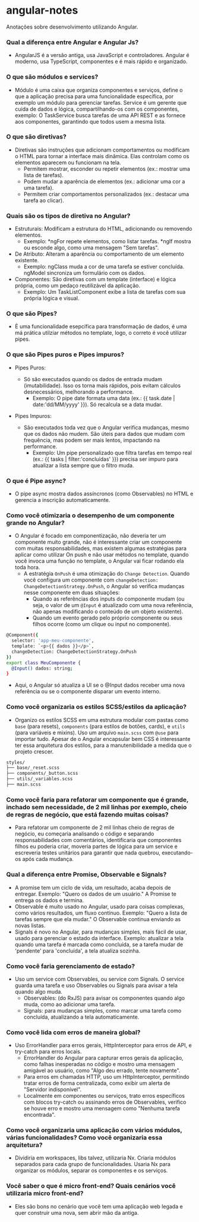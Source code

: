 # angular-notes

Anotações sobre desenvolvimento utilizando Angular.

### Qual a diferença entre Angular e Angular Js?

- AngularJS é a versão antiga, usa JavaScript e controladores. Angular é moderno, usa TypeScript, componentes e é mais rápido e organizado.

### O que são módulos e services?

- Módulo é uma caixa que organiza componentes e serviços, define o que a aplicação precisa para uma funcionalidade específica, por exemplo um módulo para gerenciar tarefas. Service é um gerente que cuida de dados e lógica, compartilhando-os com os componentes, exemplo: O TaskService busca tarefas de uma API REST e as fornece aos componentes, garantindo que todos usem a mesma lista.
  
### O que são diretivas?

- Diretivas são instruções que adicionam comportamentos ou modificam o HTML para tornar a interface mais dinâmica. Elas controlam como os elementos aparecem ou funcionam na tela.
   - Permitem mostrar, esconder ou repetir elementos (ex.: mostrar uma lista de tarefas).
   - Podem mudar a aparência de elementos (ex.: adicionar uma cor a uma tarefa).
   - Permitem criar comportamentos personalizados (ex.: destacar uma tarefa ao clicar).

### Quais são os tipos de diretiva no Angular?

- Estruturais: Modificam a estrutura do HTML, adicionando ou removendo elementos.
   - Exemplo: *ngFor repete elementos, como listar tarefas. *ngIf mostra ou esconde algo, como uma mensagem "Sem tarefas".
- De Atributo: Alteram a aparência ou comportamento de um elemento existente.
   - Exemplo: ngClass muda a cor de uma tarefa se estiver concluída. ngModel sincroniza um formulário com os dados.
- Componentes: São diretivas com um template (interface) e lógica própria, como um pedaço reutilizável da aplicação.
   - Exemplo: Um TaskListComponent exibe a lista de tarefas com sua própria lógica e visual.
 
### O que são Pipes?

- È uma funcionalidade esepcífica para transformação de dados, é uma má prática utilziar métodos no template, logo, o correto é você utilizar pipes.

### O que são Pipes puros e Pipes impuros?

- Pipes Puros:
   - Só são executados quando os dados de entrada mudam (imutabilidade). Isso os torna mais rápidos, pois evitam cálculos desnecessários, melhorando a performance.
      - Exemplo: O pipe date formata uma data (ex.: {{ task.date | date:'dd/MM/yyyy' }}). Só recalcula se a data mudar.
    
- Pipes Impuros:
   - São executados toda vez que o Angular verifica mudanças, mesmo que os dados não mudem. São úteis para dados que mudam com frequência, mas podem ser mais lentos, impactando na performance.
      - Exemplo: Um pipe personalizado que filtra tarefas em tempo real (ex.: {{ tasks | filter:'concluídas' }}) precisa ser impuro para atualizar a lista sempre que o filtro muda.
    
### O que é Pipe async?

- O pipe async mostra dados assíncronos (como Observables) no HTML e gerencia a inscrição automaticamente.

### Como você otimizaria o desempenho de um componente grande no Angular?

- O Angular é focado em componentização, não deveria ter um componente muito grande, não é interessante criar um componente com muitas responsabilidades, mas existem algumas estratégias para aplicar como utilizar On push e não usar métodos no template, quando você invoca uma função no template, o Angular vai ficar rodando ela toda hora.
   - A estratégia ```OnPush``` é uma otimização do ```Change Detection```. Quando você configura um componente com ```changeDetection: ChangeDetectionStrategy.OnPush```, o Angular só verifica mudanças nesse componente em duas        situações:
      - Quando as referências dos inputs do componente mudam (ou seja, o valor de um ```@Input``` é atualizado com uma nova referência, não apenas modificando o conteúdo de um objeto existente).
      - Quando um evento gerado pelo próprio componente ou seus filhos ocorre (como um clique ou input no componente).

``` bash
@Component({
  selector: 'app-meu-componente',
  template: `<p>{{ dados }}</p>`,
  changeDetection: ChangeDetectionStrategy.OnPush
})
export class MeuComponente {
  @Input() dados: string;
}
```
- Aqui, o Angular só atualiza a UI se o @Input dados receber uma nova referência ou se o componente disparar um evento interno.

### Como você organizaria os estilos SCSS/estilos da aplicação?

- Organizo os estilos SCSS em uma estrutura modular com pastas como ```base``` (para resets), ```components``` (para estilos de botões, cards), e ```utils``` (para variáveis e mixins). Uso um arquivo ```main.scss``` com ```@use``` para importar tudo. Apesar de o Angular encapsular bem CSS é interessante ter essa arquitetura dos estilos, para a manutenibilidade a medida que o projeto crescer.

``` bash
styles/
├── base/_reset.scss
├── components/_button.scss
├── utils/_variables.scss
├── main.scss
```

### Como você faria para refatorar um componente que é grande, inchado sem necessidade, de 2 mil linhas por exemplo, cheio de regras de negócio, que está fazendo muitas coisas?

- Para refatorar um componente de 2 mil linhas cheio de regras de negócio, eu começaria analisando o código e separando responsabilidades com comentários, identificaria que componentes filhos eu poderia criar, moveria partes de lógica para um service e escreveria testes unitários para garantir que nada quebrou, executando-os após cada mudança.

### Qual a diferença entre Promise, Observable e Signals?

- A promise tem um ciclo de vida, um resultado, acaba depois de entregar. Exemplo: "Quero os dados de um usuário." A Promise te entrega os dados e termina.
- Observable é muito usado no Angular, usado para coisas complexas, como vários resultados, um fluxo contínuo. Exemplo: "Quero a lista de tarefas sempre que ela mudar." O Observable continua enviando as novas listas.
- Signals é novo no Angular, para mudanças simples, mais fácil de usar, usado para gerenciar o estado da interface. Exemplo: atualizar a tela quando uma tarefa é marcada como concluída, se a tarefa mudar de 'pendente' para 'concluída', a tela atualiza sozinha.

### Como você faria gerenciamento de estado?

- Uso um service com Observables, ou service com Signals. O service guarda uma tarefa e uso Observables ou Signals para avisar a tela quando algo muda.
   - Observables: (do RxJS) para avisar os componentes quando algo muda, como ao adicionar uma tarefa.
   - Signals: para mudanças simples, como marcar uma tarefa como concluída, atualizando a tela automaticamente.
 
### Como você lida com erros de maneira global?

- Uso ErrorHandler para erros gerais, HttpInterceptor para erros de API, e try-catch para erros locais.
  - ErrorHandler do Angular para capturar erros gerais da aplicação, como falhas inesperadas no código e mostro uma mensagem amigável ao usuário, como "Algo deu errado, tente novamente".
  - Para erros em chamadas HTTP, uso um HttpInterceptor, permitindo tratar erros de forma centralizada, como exibir um alerta de "Servidor indisponível".
  - Localmente em componentes ou serviços, trato erros específicos com blocos try-catch ou assinando erros de Observables, verifico se houve erro e mostro uma mensagem como "Nenhuma tarefa encontrada".

### Como você organizaria uma aplicação com vários módulos, várias funcionalidades? Como você organizaria essa arquitetura?

- Dividiria em workspaces, libs talvez, utilizaria Nx. Criaria módulos separados para cada grupo de funcionalidades. Usaria Nx para organizar os módulos, separar os componentes e os serviços.

### Você saber o que é micro front-end? Quais cenários você utilizaria micro front-end?

- Eles são bons no cenário que você tem uma aplicação web legada e quer construir uma nova, sem abrir mão da antiga.
